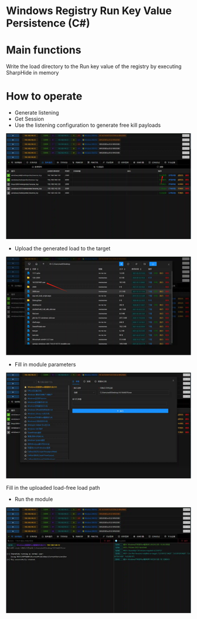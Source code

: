 # Windows Registry Run Key Value Persistence (C#)

# Main functions

Write the load directory to the Run key value of the registry by executing SharpHide in memory

# How to operate

+ Generate listening
+ Get Session
+ Use the listening configuration to generate free kill payloads

![1615640034617-9e0bee1b-17d0-4c28-bb1e-326351f6b18b.webp](./img/VAAS7sFQRI-kq7m-/1615640034617-9e0bee1b-17d0-4c28-bb1e-326351f6b18b-614840.webp)

+ Upload the generated load to the target

![1615640137294-5734093e-4870-418b-8b27-006edf2299ab.webp](./img/VAAS7sFQRI-kq7m-/1615640137294-5734093e-4870-418b-8b27-006edf2299ab-216433.webp)

+ Fill in module parameters

![1615640199648-4664645a-c36e-4484-9224-25df17e0050b.webp](./img/VAAS7sFQRI-kq7m-/1615640199648-4664645a-c36e-4484-9224-25df17e0050b-014545.webp)

Fill in the uploaded load-free load path

+ Run the module

![1615640252544-4c6509c3-4cea-40aa-9e8e-0d89299b49cc.webp](./img/VAAS7sFQRI-kq7m-/1615640252544-4c6509c3-4cea-40aa-9e8e-0d89299b49cc-001709.webp)


